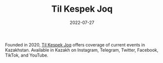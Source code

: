﻿---
title: "Til Kespek Joq"
linkTitle: "Til Kespek Joq"
date: 2022-07-27
countries: ["Kazakhstan"]
category: ["Independent media"]
tags: ["media publication", "local media", "news", "telegram", "tiktok", "youtube", "instagram", "twitter"]
date_start: [2020]
date_end: []
data_type: ["news"] 
language: ["Kazakh"]
description: Til Kespek Joq offers coverage of current events in Kazakhstan.
---

Founded in 2020, [Til Kespek Joq](https://www.instagram.com/tilkespekjoq/) offers coverage of current events in Kazakhstan. Available in Kazakh on Instagram, Telegram, Twitter, Facebook, TikTok, and YouTube.
